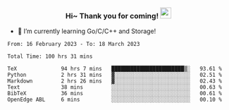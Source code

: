 <h3 align="center">
    Hi~ Thank you for coming!
    <img src="https://media.giphy.com/media/hvRJCLFzcasrR4ia7z/giphy.gif" width="25px">
</h3>

<!--
**pineapple-man/pineapple-man** is a ✨ _special_ ✨ repository because its `README.md` (this file) appears on your GitHub profile.

Here are some ideas to get you started:
- 🔭 I’m currently working on ...
- 🤔 I’m looking for help with ...
- 💬 Ask me about ...
- 📫 How to reach me: ...
- 😄 Pronouns: ...
- ⚡ Fun fact: 
- 👯 I’m looking to collaborate on kubernetes
-->
- 🌱 I’m currently learning Go/C/C++ and Storage!

<!--START_SECTION:waka-->

```text
From: 16 February 2023 - To: 18 March 2023

Total Time: 100 hrs 31 mins

TeX              94 hrs 7 mins   ███████████████████████▒░   93.61 %
Python           2 hrs 31 mins   ▓░░░░░░░░░░░░░░░░░░░░░░░░   02.51 %
Markdown         2 hrs 26 mins   ▓░░░░░░░░░░░░░░░░░░░░░░░░   02.43 %
Text             38 mins         ░░░░░░░░░░░░░░░░░░░░░░░░░   00.63 %
BibTeX           36 mins         ░░░░░░░░░░░░░░░░░░░░░░░░░   00.61 %
OpenEdge ABL     6 mins          ░░░░░░░░░░░░░░░░░░░░░░░░░   00.10 %
```

<!--END_SECTION:waka-->
